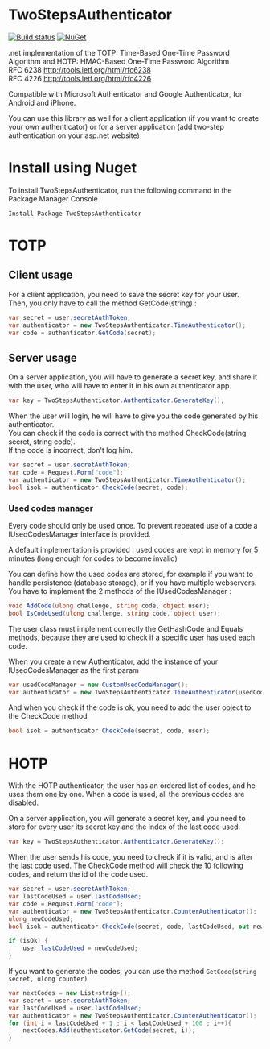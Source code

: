 TwoStepsAuthenticator
=====================

[![Build status](https://dev.azure.com/glacasa/GithubBuilds/_apis/build/status/TwoStepsAuthenticator-CI)](https://dev.azure.com/glacasa/GithubBuilds/_build/latest?definitionId=66)
[![NuGet](https://img.shields.io/nuget/v/TwoStepsAuthenticator.svg)](https://www.nuget.org/packages/TwoStepsAuthenticator)

.net implementation of the TOTP: Time-Based One-Time Password Algorithm and HOTP: HMAC-Based One-Time Password Algorithm<br/>
RFC 6238 http://tools.ietf.org/html/rfc6238<br>
RFC 4226 http://tools.ietf.org/html/rfc4226

Compatible with Microsoft Authenticator and Google Authenticator, for Android and iPhone.

You can use this library as well for a client application (if you want to create your own authenticator) or for a server application (add two-step authentication on your asp.net website)


# Install using Nuget

To install TwoStepsAuthenticator, run the following command in the Package Manager Console

    Install-Package TwoStepsAuthenticator

# TOTP

## Client usage

For a client application, you need to save the secret key for your user. <br/>
Then, you only have to call the method GetCode(string) :

```c#
var secret = user.secretAuthToken;
var authenticator = new TwoStepsAuthenticator.TimeAuthenticator();
var code = authenticator.GetCode(secret);
```

## Server usage

On a server application, you will have to generate a secret key, and share it with the user, who will have to enter it in his own authenticator app.

```c#
var key = TwoStepsAuthenticator.Authenticator.GenerateKey();
```

When the user will login, he will have to give you the code generated by his authenticator.<br/>
You can check if the code is correct with the method CheckCode(string secret, string code).<br/>
If the code is incorrect, don't log him.

```c#
var secret = user.secretAuthToken;
var code = Request.Form["code"];
var authenticator = new TwoStepsAuthenticator.TimeAuthenticator();
bool isok = authenticator.CheckCode(secret, code);
```

### Used codes manager

Every code should only be used once. To prevent repeated use of a code a IUsedCodesManager interface is provided.<br>

A default implementation is provided : used codes are kept in memory for 5 minutes (long enough for codes to become invalid)

You can define how the used codes are stored, for example if you want to handle persistence (database storage), or if you have multiple webservers.<br/>
You have to implement the 2 methods of the IUsedCodesManager :

```c#
void AddCode(ulong challenge, string code, object user);
bool IsCodeUsed(ulong challenge, string code, object user);
```

The user class must implement correctly the GetHashCode and Equals methods, because they are used to check if a specific user has used each code.

When you create a new Authenticator, add the instance of your IUsedCodesManager as the first param

```c#
var usedCodeManager = new CustomUsedCodeManager();
var authenticator = new TwoStepsAuthenticator.TimeAuthenticator(usedCodeManager);
```

And when you check if the code is ok, you need to add the user object to the CheckCode method

```c#
bool isok = authenticator.CheckCode(secret, code, user);
```

# HOTP

With the HOTP authenticator, the user has an ordered list of codes, and he uses them one by one. When a code is used, all the previous codes are disabled.

On a server application, you will generate a secret key, and you need to store for every user its secret key and the index of the last code used.

```c#
var key = TwoStepsAuthenticator.Authenticator.GenerateKey();
```

When the user sends his code, you need to check if it is valid, and is after the last code used. The CheckCode method will check the 10 following codes, and return the id of the code used.

```c#
var secret = user.secretAuthToken;
var lastCodeUsed = user.lastCodeUsed;
var code = Request.Form["code"];
var authenticator = new TwoStepsAuthenticator.CounterAuthenticator();
ulong newCodeUsed;
bool isok = authenticator.CheckCode(secret, code, lastCodeUsed, out newCodeUsed);

if (isOk) {
    user.lastCodeUsed = newCodeUsed;
}
```

If you want to generate the codes, you can use the method `GetCode(string secret, ulong counter)`

```c#
var nextCodes = new List<strig>();
var secret = user.secretAuthToken;
var lastCodeUsed = user.lastCodeUsed;
var authenticator = new TwoStepsAuthenticator.CounterAuthenticator();
for (int i = lastCodeUsed + 1 ; i < lastCodeUsed + 100 ; i++){
    nextCodes.Add(authenticator.GetCode(secret, i));
}
```
